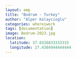```yaml
---
layout: amp
title: "Bodrum - Turkey"
author: "Alper Kalaycioglu"
categories: whereiwork
tags: [documentation]
image: Bodrum-2023.jpg
location:
  latitude: 37.0326833333333
  longitude: 27.4364944444444
---
```

